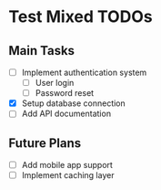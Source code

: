 # Test Mixed TODOs

## Main Tasks
- [ ] Implement authentication system
  - [ ] User login
  - [ ] Password reset
- [x] Setup database connection
- [ ] Add API documentation

## Future Plans
- [ ] Add mobile app support
- [ ] Implement caching layer